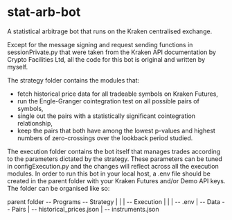 # stat-arb-bot
A statistical arbitrage bot that runs on the Kraken centralised exchange.

Except for the message signing and request sending functions in sessionPrivate.py that were taken from the Kraken API documentation by Crypto Facilities Ltd, all the code for this bot is original and written by myself.

The strategy folder contains the modules that:
- fetch historical price data for all tradeable symbols on Kraken Futures,
- run the Engle-Granger cointegration test on all possible pairs of symbols,
- single out the pairs with a statistically significant cointegration relationship,
- keep the pairs that both have among the lowest p-values and highest numbers of zero-crossings over the lookback period studied.

The execution folder contains the bot itself that manages trades according to the parameters dictated by the strategy. These parameters can be tuned in configExecution.py and the changes will reflect across all the execution modules. 
In order to run this bot in your local host, a .env file should be created in the parent folder with your Kraken Futures and/or Demo API keys. The folder can be organised like so:

parent folder -- Programs  -- Strategy
             |            |
             |             -- Execution
             |            |
             |             -- .env
             |
              -- Data  -- Pairs
                      |
                       -- historical_prices.json
                      |
                       -- instruments.json
